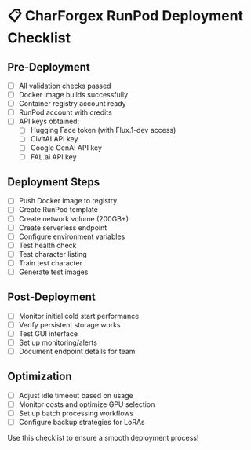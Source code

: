 
# 📋 CharForgex RunPod Deployment Checklist

## Pre-Deployment
- [ ] All validation checks passed
- [ ] Docker image builds successfully
- [ ] Container registry account ready
- [ ] RunPod account with credits
- [ ] API keys obtained:
  - [ ] Hugging Face token (with Flux.1-dev access)
  - [ ] CivitAI API key
  - [ ] Google GenAI API key
  - [ ] FAL.ai API key

## Deployment Steps
- [ ] Push Docker image to registry
- [ ] Create RunPod template
- [ ] Create network volume (200GB+)
- [ ] Create serverless endpoint
- [ ] Configure environment variables
- [ ] Test health check
- [ ] Test character listing
- [ ] Train test character
- [ ] Generate test images

## Post-Deployment
- [ ] Monitor initial cold start performance
- [ ] Verify persistent storage works
- [ ] Test GUI interface
- [ ] Set up monitoring/alerts
- [ ] Document endpoint details for team

## Optimization
- [ ] Adjust idle timeout based on usage
- [ ] Monitor costs and optimize GPU selection
- [ ] Set up batch processing workflows
- [ ] Configure backup strategies for LoRAs

Use this checklist to ensure a smooth deployment process!
